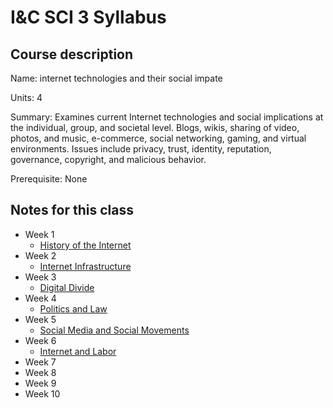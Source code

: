 # I&C SCI 3 Syllabus

## Course description

Name: internet technologies and their social impate

Units: 4

Summary: Examines current Internet technologies and social implications at the individual, group, and societal level. Blogs, wikis, sharing of video, photos, and music, e-commerce, social networking, gaming, and virtual environments. Issues include privacy, trust, identity, reputation, governance, copyright, and malicious behavior.

Prerequisite: None

## Notes for this class

- Week 1
    - [History of the Internet](./week1/history-of-the-internet.md)
- Week 2
    - [Internet Infrastructure](./week2/internet-infrastructure.md)
- Week 3
    - [Digital Divide](./week3/digital-divide.md)
- Week 4
    - [Politics and Law](./week4/politics-and-law.md)
- Week 5
    - [Social Media and Social Movements](./week5/social-media-and-movements.md)
- Week 6
    - [Internet and Labor](./week6/internet-and-labor.md)
- Week 7
- Week 8
- Week 9
- Week 10